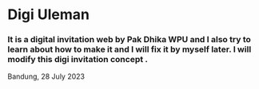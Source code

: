 # Digi Uleman

### It is a digital invitation web by Pak Dhika WPU and I also try to learn about how to make it and I will fix it by myself later. I will modify this digi invitation concept . 

Bandung, 28 July 2023
